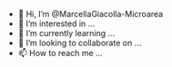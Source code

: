 - 👋 Hi, I’m @MarcellaGiacolla-Microarea
- 👀 I’m interested in ...
- 🌱 I’m currently learning ...
- 💞️ I’m looking to collaborate on ...
- 📫 How to reach me ...

<!---
MarcellaGiacolla-Microarea/MarcellaGiacolla-Microarea is a ✨ special ✨ repository because its `README.md` (this file) appears on your GitHub profile.
You can click the Preview link to take a look at your changes.
--->
